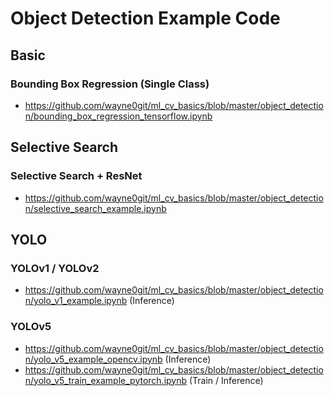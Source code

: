 # Object Detection Example Code

## Basic
### Bounding Box Regression (Single Class)
- https://github.com/wayne0git/ml_cv_basics/blob/master/object_detection/bounding_box_regression_tensorflow.ipynb

## Selective Search
### Selective Search + ResNet
- https://github.com/wayne0git/ml_cv_basics/blob/master/object_detection/selective_search_example.ipynb

## YOLO
### YOLOv1 / YOLOv2
- https://github.com/wayne0git/ml_cv_basics/blob/master/object_detection/yolo_v1_example.ipynb (Inference)
### YOLOv5
- https://github.com/wayne0git/ml_cv_basics/blob/master/object_detection/yolo_v5_example_opencv.ipynb (Inference)
- https://github.com/wayne0git/ml_cv_basics/blob/master/object_detection/yolo_v5_train_example_pytorch.ipynb (Train / Inference)
